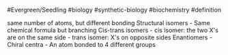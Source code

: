 #Evergreen/Seedling #biology #synthetic-biology #biochemistry #definition  
 
same number of atoms, but different bonding
Structural isomers
	- Same chemical formula but branching 
Cis-trans isomers
	- cis isomer: the two X's are on the same side
	- trans isomer: X's on opposite sides
Enantiomers
	- Chiral centra
		- An atom bonded to 4 different groups 